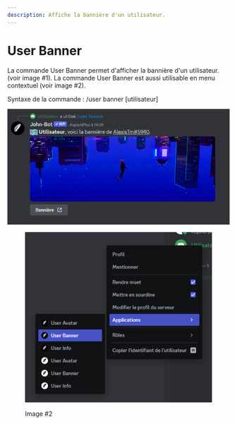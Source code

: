 ```yaml
---
description: Affiche la bannière d'un utilisateur.
---
```


# User Banner

La commande User Banner permet d'afficher la bannière d'un utilisateur. (voir image #1). La commande User Banner est aussi utilisable en menu contextuel (voir image #2).&#x20;

Syntaxe de la commande : /user banner \[utilisateur]

![Image #1](../../../.gitbook/assets/UserBanner.png)

<figure><img src="../../../.gitbook/assets/ContextUserBanner.png" alt=""><figcaption><p>Image #2</p></figcaption></figure>
